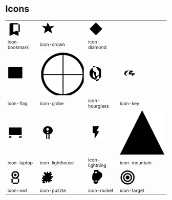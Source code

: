 # Icons

|  |  |  |  |
| ---- | ---- | ---- | ---- |
| ![icon-bookmark](icons/icon-bookmark.svg) | ![icon-crown](icons/icon-crown.svg) | ![icon-diamond](icons/icon-diamond.svg) 
| icon-bookmark | icon-crown | icon-diamond 
| ![icon-flag](icons/icon-flag.svg) | ![icon-globe](icons/icon-globe.svg) | ![icon-hourglass](icons/icon-hourglass.svg) | ![icon-key](icons/icon-key.svg) 
| icon-flag | icon-globe | icon-hourglass | icon-key 
| ![icon-laptop](icons/icon-laptop.svg) | ![icon-lighthouse](icons/icon-lighthouse.svg) | ![icon-lightning](icons/icon-lightning.svg) | ![icon-mountain](icons/icon-mountain.svg) 
| icon-laptop | icon-lighthouse | icon-lightning | icon-mountain 
| ![icon-owl](icons/icon-owl.svg) | ![icon-puzzle](icons/icon-puzzle.svg) | ![icon-rocket](icons/icon-rocket.svg) | ![icon-target](icons/icon-target.svg) 
| icon-owl | icon-puzzle | icon-rocket | icon-target 

